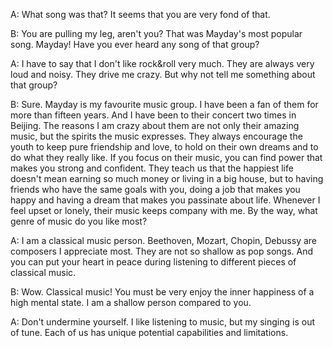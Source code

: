 A: What song was that? It seems that you are very fond of that.

B: You are pulling my leg, aren't you? That was Mayday's most popular song. Mayday! Have you ever heard any song of that group?

A: I have to say that I don't like rock&roll very much. They are always very loud and noisy. They drive me crazy. But why not tell me something about that group?

B: Sure. Mayday is my favourite music group. I have been a fan of them for more than fifteen years. And I have been to their concert two times in Beijing. The reasons I am crazy about them are not only their amazing music, but the spirits the music expresses. They always encourage the youth to keep pure friendship and love, to hold on their own dreams and to do what they really like. If you focus on their music, you can find power that makes you strong and confident. They teach us that the happiest life doesn't mean earning so much money or living in a big house, but to having friends who have the same goals with you, doing a job that makes you happy and having a dream that makes you passinate about life. Whenever I feel upset or lonely, their music keeps company with me. By the way, what genre of music do you like most?

A: I am a classical music person. Beethoven, Mozart, Chopin, Debussy are composers I appreciate most. They are not so shallow as pop songs. And you can put your heart in peace during listening to different pieces of classical music.

B: Wow. Classical music! You must be very enjoy the inner happiness of a high mental state. I am a shallow person compared to you.

A: Don't undermine yourself. I like listening to music, but my singing is out of tune. Each of us has unique potential capabilities and limitations.
